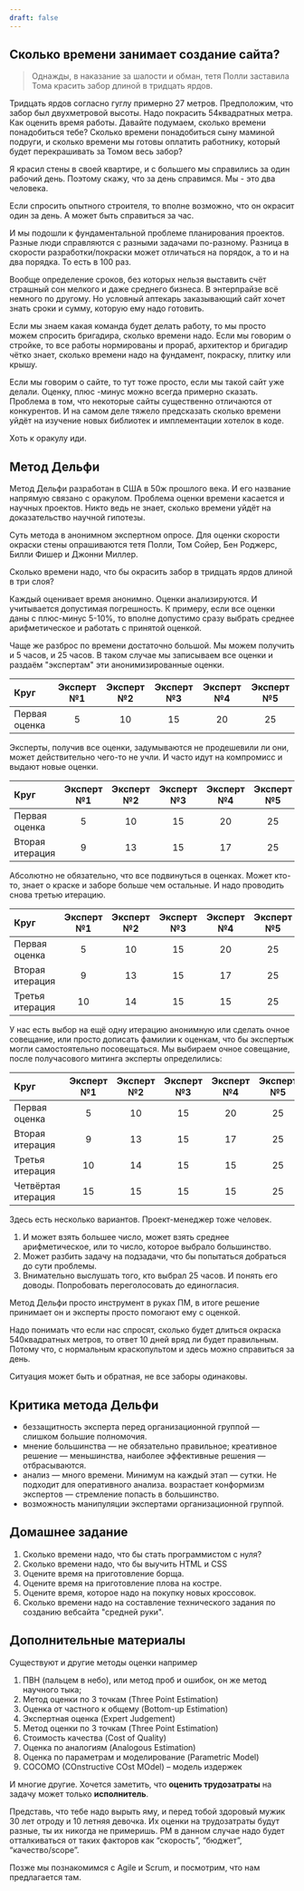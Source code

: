 ```yaml
---
draft: false
---
```


## Сколько времени занимает создание сайта?

<blockquote>
Однажды, в наказание за шалости и обман, тетя Полли заставила Тома красить забор длиной в тридцать ярдов.
</blockquote>

Тридцать ярдов согласно гуглу примерно 27 метров. Предположим, что забор был двухметровой высоты. Надо покрасить 54квадратных метра. Как оценить время работы. Давайте подумаем, сколько времени понадобиться тебе? Сколько времени понадобиться сыну маминой подруги, и сколько времени мы готовы оплатить работнику, который будет перекрашивать за Томом весь забор?

Я красил стены в своей квартире, и с большего мы справились за один рабочий день. Поэтому скажу, что за день справимся. Мы - это два человека. 

Если спросить опытного строителя, то вполне возможно, что он окрасит один за день. А может быть справиться за час. 

И мы подошли к фундаментальной проблеме планирования проектов. Разные люди справляются с разными задачами по-разному. Разница в скорости разработки/покраски может отличаться на порядок, а то и на два порядка. То есть в 100 раз. 

Вообще определение сроков, без которых нельзя выставить счёт страшный сон мелкого и даже среднего бизнеса. В энтерпрайзе всё немного по другому. Но условный аптекарь заказывающий сайт хочет знать сроки и сумму, которую ему надо готовить.

Если мы знаем какая команда будет делать работу, то мы просто можем спросить бригадира, сколько времени надо. Если мы говорим о стройке, то все работы нормированы и прораб, архитектор и бригадир чётко знает, сколько времени надо на фундамент, покраску, плитку или крышу. 

Если мы говорим о сайте, то тут тоже просто, если мы такой сайт уже делали. Оценку, плюс -минус можно всегда примерно сказать. Проблема в том, что некоторые сайты существенно отличаются от конкурентов. И на самом деле тяжело предсказать сколько времени уйдёт на изучение новых библиотек и имплементации хотелок в коде. 

Хоть к оракулу иди. 

## Метод Дельфи

Метод Дельфи разработан в США в 50ж прошлого века. И его название напрямую связано с оракулом. Проблема оценки времени касается и научных проектов. Никто ведь не знает, сколько времени уйдёт на доказательство научной гипотезы. 

Суть метода в анонимном экспертном опросе. Для оценки скорости окраски стены опрашиваются тетя Полли, Том Сойер, Бен Роджерс, Билли Фишер и Джонни Миллер.

Сколько времени надо, что бы окрасить забор в тридцать ярдов длиной в три слоя?

Каждый оценивает время анонимно. Оценки анализируются. И учитывается допустимая погрешность. К примеру, если все оценки даны с плюс-минус 5-10%, то вполне допустимо сразу выбрать среднее арифметическое и работать с принятой оценкой. 

Чаще же разброс по времени достаточно большой. Мы можем получить и 5 часов, и 25 часов. В таком случае мы записываем все оценки и раздаём "экспертам" эти анонимизированные оценки.

|Круг|Эксперт №1|Эксперт №2|Эксперт №3|Эксперт №4|Эксперт №5|
|:----|:----:|:----:|:----:|:----:|:----:|
|Первая оценка|5|10|15|20|25|

Эксперты, получив все оценки, задумываются не продешевили ли они, может действительно чего-то не учли. И часто идут на компромисс и выдают новые оценки.

|Круг|Эксперт №1|Эксперт №2|Эксперт №3|Эксперт №4|Эксперт №5|
|:----|:----:|:----:|:----:|:----:|:----:|
|Первая оценка|5|10|15|20|25|
|Вторая итерация|9|13|15|17|25|

Абсолютно не обязательно, что все подвинуться в оценках. Может кто-то, знает о краске и заборе больше чем остальные. И надо проводить снова третью итерацию.

|Круг|Эксперт №1|Эксперт №2|Эксперт №3|Эксперт №4|Эксперт №5|
|:----|:----:|:----:|:----:|:----:|:----:|
|Первая оценка|5|10|15|20|25|
|Вторая итерация|9|13|15|17|25|
|Третья итерация|10|14|15|15|25|

У нас есть выбор на ещё одну итерацию анонимную или сделать очное совещание, или просто дописать фамилии к оценкам, что бы экспертыж могли самостоятельно посовещаться. Мы выбираем очное совещание, после получасового митинга эксперты определились:

|Круг|Эксперт №1|Эксперт №2|Эксперт №3|Эксперт №4|Эксперт №5|
|:----|:----:|:----:|:----:|:----:|:----:|
|Первая оценка|5|10|15|20|25|
|Вторая итерация|9|13|15|17|25|
|Третья итерация|10|14|15|15|25|
|Четвёртая итерация|15|15|15|15|25|

Здесь есть несколько вариантов. Проект-менеджер тоже человек. 
1. И может взять большее число, может взять среднее арифметическое, или то число, которое выбрало большинство. 
2. Может разбить задачу на подзадачи, что бы попытаться добраться до сути проблемы.
3. Внимательно выслушать того, кто выбрал 25 часов. И понять его доводы. Попробовать переголосовать до единогласия. 

Метод Дельфи просто инструмент в руках ПМ, в итоге решение принимает он и эксперты просто помогают ему с оценкой. 

Надо понимать что если нас спросят, сколько будет длиться окраска 540квадратных метров, то ответ 10 дней вряд ли будет правильным. Потому что, с нормальным краскопультом и здесь можно справиться за день. 

Ситуация может быть и обратная, не все заборы одинаковы. 

## Критика метода Дельфи

- беззащитность эксперта перед организационной группой — слишком большие полномочия.
- мнение большинства — не обязательно правильное; креативное решение — меньшинства, наиболее эффективные решения — отбрасываются.
- анализ — много времени. Минимум на каждый этап — сутки. Не подходит для оперативного анализа.
возрастает конформизм экспертов — стремление попасть в большинство.
- возможность манипуляции экспертами организационной группой.

## Домашнее задание

1. Сколько времени надо, что бы стать программистом с нуля?
2. Сколько времени надо, что бы выучить HTML и CSS
3. Оцените время на приготовление борща.
4. Оцените время на приготовление плова на костре.
5. Оцените время, которое надо на покупку новых кроссовок. 
6. Сколько времени надо на составление технического задания по созданию вебсайта "средней руки".


## Дополнительные материалы

Существуют и другие методы оценки например

1. ПВН (пальцем в небо), или метод проб и ошибок, он же метод научного тыка;
2. Метод оценки по 3 точкам (Three Point Estimation)
3. Оценка от частного к общему (Bottom-up Estimation)
4. Экспертная оценка (Expert Judgement)
5. Метод оценки по 3 точкам (Three Point Estimation)
6. Стоимость качества (Cost of Quality)
7. Оценка по аналогиям (Analogous Estimation)
8. Оценка по параметрам и моделирование (Parametric Model)
9. COCOMO (COnstructive COst MOdel) – модель издержек

И многие другие. Хочется заметить, что **оценить трудозатраты** на задачу может только **исполнитель**.

Представь, что тебе надо вырыть яму, и перед тобой здоровый мужик 30 лет отроду и 10 летняя девочка. Их оценки на трудозатраты будут разные, ты их никогда не примеришь. РМ в данном случае надо будет отталкиваться от таких факторов как “скорость”, “бюджет”, “качество/scope”.

Позже мы познакомимся с Agile и Scrum, и посмотрим, что нам предлагается там. 
